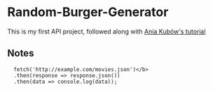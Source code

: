 # Random-Burger-Generator
This is my first API project, followed along with <a href="https://www.youtube.com/watch?v=Xm4BObh4MhI">Ania Kubów's tutorial</a>

## Notes

```
  fetch('http://example.com/movies.json')</b>
  .then(response => response.json())
  .then(data => console.log(data));
```
